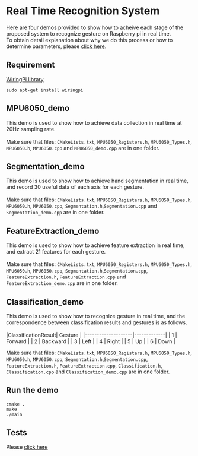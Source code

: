 Real Time Recognition System
==
Here are four demos provided to show how to acheive each stage of the proposed system to recognize gesture on Raspberry pi in real time. <br>
To obtain detail explanation about why we do this process or how to determine parameters, please [click here](https://github.com/Real-time-embedded10/Magic-Music-Player/tree/master/Software/Hand%20Gesture%20Recognition/Software%20Used%20in%20Database%20Establishment).<br>

Requirement
--
[WiringPi library](http://wiringpi.com/)<br>
```
sudo apt-get install wiringpi
```
MPU6050_demo
--
This demo is used to show how to achieve data collection in real time at 20Hz sampling rate. <br>
<br>
Make sure that files: `CMakeLists.txt`, `MPU6050_Registers.h`, `MPU6050_Types.h`, `MPU6050.h`, `MPU6050.cpp` and `MPU6050_demo.cpp` are in one folder. <br>

Segmentation_demo
--
This demo is used to show how to achieve hand segmentation in real time, and record 30 useful data of each axis for each gesture. <br>
<br>
Make sure that files: `CMakeLists.txt`, `MPU6050_Registers.h`, `MPU6050_Types.h`, `MPU6050.h`, `MPU6050.cpp`, `Segmentation.h`,`Segmentation.cpp` and `Segmentation_demo.cpp` are in one folder. <br>

FeatureExtraction_demo
--
This demo is used to show how to achieve feature extraction in real time, and extract 21 features for each gesture. <br>
<br>
Make sure that files: `CMakeLists.txt`, `MPU6050_Registers.h`, `MPU6050_Types.h`, `MPU6050.h`, `MPU6050.cpp`, `Segmentation.h`,`Segmentation.cpp`, `FeatureExtraction.h`, `FeatureExtraction.cpp` and `FeatureExtraction_demo.cpp` are in one folder. <br>

Classification_demo
--
This demo is used to show how to recognize gesture in real time, and the correspondence between classification results and gestures is as follows. <br>
<br>
|ClassificationResult|   Gesture   |
|--------------------|-------------|
|         1          |   Forward   |
|         2          |   Backward  |
|         3          |    Left     |
|         4          |    Right    |
|         5          |     Up      |
|         6          |    Down     |
<br>

Make sure that files: `CMakeLists.txt`, `MPU6050_Registers.h`, `MPU6050_Types.h`, `MPU6050.h`, `MPU6050.cpp`, `Segmentation.h`,`Segmentation.cpp`, `FeatureExtraction.h`, `FeatureExtraction.cpp`, `Classification.h`, `Classification.cpp` and `Classification_demo.cpp` are in one folder. <br>

Run the demo
--
```
cmake .
make
./main
```
Tests
--
Please [click here](https://github.com/Real-time-embedded10/Magic-Music-Player/tree/master/Software/Hand%20Gesture%20Recognition/Software%20Used%20in%20Testing)
